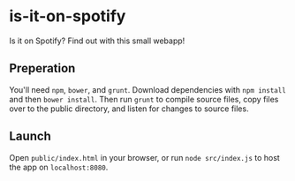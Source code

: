 # is-it-on-spotify
Is it on Spotify? Find out with this small webapp!

## Preperation
You'll need `npm`, `bower`, and `grunt`. Download dependencies with `npm install` and then `bower install`. Then run `grunt` to compile source files, copy files over to the public directory, and listen for changes to source files. 

## Launch
Open `public/index.html` in your browser, or run `node src/index.js` to host the app on `localhost:8080`.